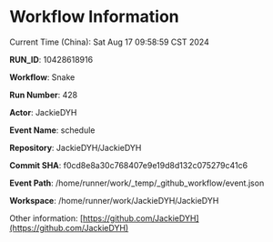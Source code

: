 # Workflow Information

Current Time (China): Sat Aug 17 09:58:59 CST 2024  

**RUN_ID**: 10428618916  

**Workflow**: Snake  

**Run Number**: 428  

**Actor**: JackieDYH  

**Event Name**: schedule  

**Repository**: JackieDYH/JackieDYH  

**Commit SHA**: f0cd8e8a30c768407e9e19d8d132c075279c41c6  

**Event Path**: /home/runner/work/_temp/_github_workflow/event.json  

**Workspace**: /home/runner/work/JackieDYH/JackieDYH  

Other information: [https://github.com/JackieDYH](https://github.com/JackieDYH)
